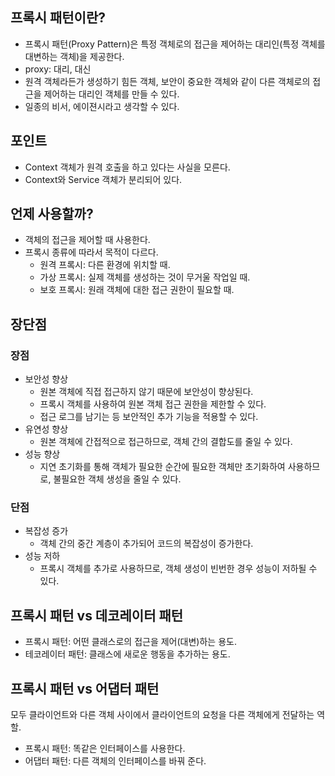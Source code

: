 ## 프록시 패턴이란?

- 프록시 패턴(Proxy Pattern)은 특정 객체로의 접근을 제어하는 대리인(특정 객체를 대변하는 객체)을 제공한다.
- proxy: 대리, 대신
- 원격 객체라든가 생성하기 힘든 객체, 보안이 중요한 객체와 같이 다른 객체로의 접근을 제어하는 대리인 객체를 만들 수 있다.
- 일종의 비서, 에이젼시라고 생각할 수 있다.

## 포인트

- Context 객체가 원격 호출을 하고 있다는 사실을 모른다.
- Context와 Service 객체가 분리되어 있다.

## 언제 사용할까?

- 객체의 접근을 제어할 때 사용한다.
- 프록시 종류에 따라서 목적이 다르다.
  - 원격 프록시: 다른 환경에 위치할 때.
  - 가상 프록시: 실제 객체를 생성하는 것이 무거울 작업일 때.
  - 보호 프록시: 원래 객체에 대한 접근 권한이 필요할 때.

## 장단점

### 장점

- 보안성 향상
  - 원본 객체에 직접 접근하지 않기 때문에 보안성이 향상된다.
  - 프록시 객체를 사용하여 원본 객체 접근 권한을 제한할 수 있다.
  - 접근 로그를 남기는 등 보안적인 추가 기능을 적용할 수 있다.
- 유연성 향상
  - 원본 객체에 간접적으로 접근하므로, 객체 간의 결합도를 줄일 수 있다.
- 성능 향상
  - 지연 초기화를 통해 객체가 필요한 순간에 필요한 객체만 초기화하여 사용하므로, 불필요한 객체 생성을 줄일 수 있다.

### 단점

- 복잡성 증가
  - 객체 간의 중간 계층이 추가되어 코드의 복잡성이 증가한다.
- 성능 저하
  - 프록시 객체를 추가로 사용하므로, 객체 생성이 빈번한 경우 성능이 저하될 수 있다.

## 프록시 패턴 vs 데코레이터 패턴

- 프록시 패턴: 어떤 클래스로의 접근을 제어(대변)하는 용도.
- 테코레이터 패턴: 클래스에 새로운 행동을 추가하는 용도.

## 프록시 패턴 vs 어댑터 패턴

모두 클라이언트와 다른 객체 사이에서 클라이언트의 요청을 다른 객체에게 전달하는 역할.

- 프록시 패턴: 똑같은 인터페이스를 사용한다.
- 어댑터 패턴: 다른 객체의 인터페이스를 바꿔 준다.
